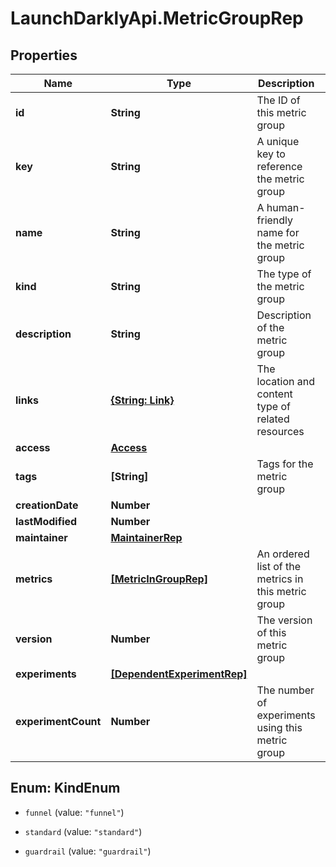 # LaunchDarklyApi.MetricGroupRep

## Properties

Name | Type | Description | Notes
------------ | ------------- | ------------- | -------------
**id** | **String** | The ID of this metric group | 
**key** | **String** | A unique key to reference the metric group | 
**name** | **String** | A human-friendly name for the metric group | 
**kind** | **String** | The type of the metric group | 
**description** | **String** | Description of the metric group | [optional] 
**links** | [**{String: Link}**](Link.md) | The location and content type of related resources | 
**access** | [**Access**](Access.md) |  | [optional] 
**tags** | **[String]** | Tags for the metric group | 
**creationDate** | **Number** |  | 
**lastModified** | **Number** |  | 
**maintainer** | [**MaintainerRep**](MaintainerRep.md) |  | 
**metrics** | [**[MetricInGroupRep]**](MetricInGroupRep.md) | An ordered list of the metrics in this metric group | 
**version** | **Number** | The version of this metric group | 
**experiments** | [**[DependentExperimentRep]**](DependentExperimentRep.md) |  | [optional] 
**experimentCount** | **Number** | The number of experiments using this metric group | [optional] 



## Enum: KindEnum


* `funnel` (value: `"funnel"`)

* `standard` (value: `"standard"`)

* `guardrail` (value: `"guardrail"`)




